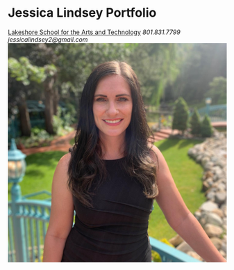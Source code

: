 <html>
  <h1>Jessica Lindsey Portfolio</h1>
  <a href="https://lakeshoreartschool.com">Lakeshore School for the Arts and Technology</a>
  <em>801.831.7799</br>
  jessicalindsey2@gmail.com</em>
  <img src="./JessBio.jpg"/>
  </html>
